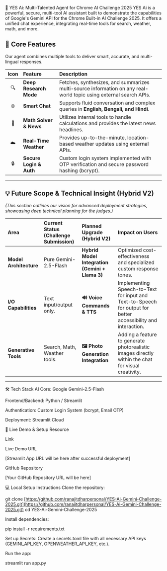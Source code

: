 🚀 YES Ai: Multi-Talented Agent for Chrome AI Challenge 2025
YES Ai is a powerful, secure, multi-tool AI assistant built to demonstrate the capabilities of Google's Gemini API for the Chrome Built-in AI Challenge 2025. It offers a unified chat experience, integrating real-time tools for search, weather, math, and more.

## 🌟 Core Features
Our agent combines multiple tools to deliver smart, accurate, and multi-lingual responses.

| Icon | Feature | Description |
| :---: | :--- | :--- |
| 🔍 | **Deep Research Mode** | Fetches, synthesizes, and summarizes multi-source information on any real-world topic using external search APIs. |
| 🌐 | **Smart Chat** | Supports fluid conversation and complex queries in **English, Bengali, and Hindi**. |
| 🧮 | **Math Solver & News** | Utilizes internal tools to handle calculations and provides the latest news headlines. |
| ☁️ | **Real-Time Weather** | Provides up-to-the-minute, location-based weather updates using external APIs. |
| 🔒 | **Secure Login & Auth** | Custom login system implemented with OTP verification and secure password hashing (bcrypt). |

---

## 💡 Future Scope & Technical Insight (Hybrid V2)
*(This section outlines our vision for advanced deployment strategies, showcasing deep technical planning for the judges.)*

| Area | Current Status (Challenge Submission) | Planned Upgrade (Hybrid V2) | Impact on Users |
| :--- | :--- | :--- | :--- |
| **Model Architecture** | Pure Gemini-2.5-Flash | **Hybrid Model Integration (Gemini + Llama 3)** | Optimized cost-effectiveness and specialized custom response tones. |
| **I/O Capabilities** | Text input/output only. | **🔊 Voice Commands & TTS** | Implementing Speech-to-Text for input and Text-to-Speech for output for better accessibility and interaction. |
| **Generative Tools** | Search, Math, Weather tools. | **🖼️ Photo Generation Integration** | Adding a feature to generate photorealistic images directly within the chat for visual creativity. |

---

🛠 Tech Stack
AI Core: Google Gemini-2.5-Flash

Frontend/Backend: Python / Streamlit

Authentication: Custom Login System (bcrypt, Email OTP)

Deployment: Streamlit Cloud

🔗 Live Demo & Setup
Resource

Link

Live Demo URL

[Streamlit App URL will be here after successful deployment]

GitHub Repository

[Your GitHub Repository URL will be here]

💻 Local Setup Instructions
Clone the repository:

git clone [https://github.com/ranajitdharpersonal/YES-Ai-Gemini-Challenge-2025.git](https://github.com/ranajitdharpersonal/YES-Ai-Gemini-Challenge-2025.git)
cd YES-Ai-Gemini-Challenge-2025

Install dependencies:

pip install -r requirements.txt

Set up Secrets: Create a secrets.toml file with all necessary API keys (GEMINI_API_KEY, OPENWEATHER_API_KEY, etc.).

Run the app:

streamlit run app.py
